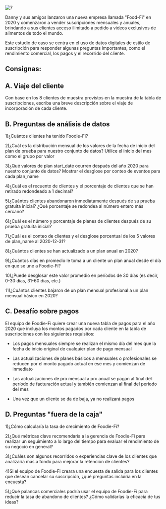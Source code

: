 
![7](https://user-images.githubusercontent.com/86261762/209027837-d90ccca6-b01e-47b7-8909-ec173c22e4b8.png)


Danny y sus amigos lanzaron una nueva empresa llamada "Food-Fi" en 2020 y comenzaron a vender suscripciones mensuales y anuales, brindando a sus clientes acceso ilimitado a pedido a videos exclusivos de alimentos de todo el mundo.

Este estudio de caso se centra en el uso de datos digitales de estilo de suscripción para responder algunas preguntas importantes, como el rendimiento comercial, los pagos y el recorrido del cliente.

## Consignas:

## A. Viaje del cliente

Con base en los 8 clientes de muestra provistos en la muestra de la tabla de suscripciones, escriba una breve descripción sobre el viaje de incorporación de cada cliente.

## B. Preguntas de análisis de datos

1)¿Cuántos clientes ha tenido Foodie-Fi?

2)¿Cuál es la distribución mensual de los valores de la fecha de inicio del plan de prueba para nuestro conjunto de datos? Utilice el inicio del mes como el grupo por valor

3)¿Qué valores de plan start_date ocurren después del año 2020 para nuestro conjunto de datos? Mostrar el desglose por conteo de eventos para cada plan_name

4)¿Cuál es el recuento de clientes y el porcentaje de clientes que se han retirado redondeado a 1 decimal?

5)¿Cuántos clientes abandonaron inmediatamente después de su prueba gratuita inicial? ¿Qué porcentaje se redondea al número entero más cercano?

6)¿Cuál es el número y porcentaje de planes de clientes después de su prueba gratuita inicial?

7)¿Cuál es el conteo de clientes y el desglose porcentual de los 5 valores de plan_name al 2020-12-31?

8)¿Cuántos clientes se han actualizado a un plan anual en 2020?

9)¿Cuántos días en promedio le toma a un cliente un plan anual desde el día en que se une a Foodie-Fi?

10)¿Puede desglosar este valor promedio en períodos de 30 días (es decir, 0-30 días, 31-60 días, etc.)

11)¿Cuántos clientes bajaron de un plan mensual profesional a un plan mensual básico en 2020?

## C. Desafío sobre pagos 

El equipo de Foodie-Fi quiere crear una nueva tabla de pagos para el año 2020 que incluya los montos pagados por cada cliente en la tabla de suscripciones con los siguientes requisitos:

- Los pagos mensuales siempre se realizan el mismo día del mes que la fecha de inicio original de cualquier plan de pago mensual

- Las actualizaciones de planes básicos a mensuales o profesionales se reducen por el monto pagado actual en ese mes y comienzan de inmediato

- Las actualizaciones de pro mensual a pro anual se pagan al final del período de facturación actual y también comienzan al final del período del mes

- Una vez que un cliente se da de baja, ya no realizará pagos

## D. Preguntas "fuera de la caja"

1)¿Cómo calcularía la tasa de crecimiento de Foodie-Fi?

2)¿Qué métricas clave recomendaría a la gerencia de Foodie-Fi para realizar un seguimiento a lo largo del tiempo para evaluar el rendimiento de su negocio en general?

3)¿Cuáles son algunos recorridos o experiencias clave de los clientes que analizaría más a fondo para mejorar la retención de clientes?

4)Si el equipo de Foodie-Fi creara una encuesta de salida para los clientes que desean cancelar su suscripción, ¿qué preguntas incluiría en la encuesta?

5)¿Qué palancas comerciales podría usar el equipo de Foodie-Fi para reducir la tasa de abandono de clientes? ¿Cómo validarías la eficacia de tus ideas?

